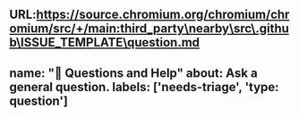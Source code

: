 URL:https://source.chromium.org/chromium/chromium/src/+/main:third_party\nearby\src\.github\ISSUE_TEMPLATE\question.md
---
name: "🤔 Questions and Help"
about: Ask a general question.
labels: ['needs-triage', 'type: question']
---

<!--
  To improve likelyhood of your questions being answered, try keeping your
  question clear and concise.
-->
